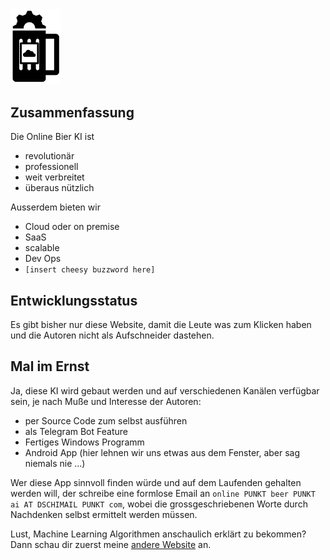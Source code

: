 <img src="BAI.PNG" width="80">

## Zusammenfassung
Die Online Bier KI ist
* revolutionär
* professionell
* weit verbreitet
* überaus nützlich

Ausserdem bieten wir
* Cloud oder on premise
* SaaS
* scalable
* Dev Ops
* `[insert cheesy buzzword here]`


## Entwicklungsstatus
Es gibt bisher nur diese Website, damit die Leute was zum Klicken haben und die Autoren nicht als Aufschneider dastehen.


## Mal im Ernst
Ja, diese KI wird gebaut werden und auf verschiedenen Kanälen verfügbar sein, je nach Muße und Interesse der Autoren:
* per Source Code zum selbst ausführen
* als Telegram Bot Feature
* Fertiges Windows Programm
* Android App (hier lehnen wir uns etwas aus dem Fenster, aber sag niemals nie ...)

Wer diese App sinnvoll finden würde und auf dem Laufenden gehalten werden will, der schreibe eine formlose Email an `online PUNKT beer PUNKT ai AT DSCHIMAIL PUNKT com`, wobei die grossgeschriebenen Worte durch Nachdenken selbst ermittelt werden müssen.

Lust, Machine Learning Algorithmen anschaulich erklärt zu bekommen? Dann schau dir zuerst meine [andere Website](https://andb0t.github.io/MLlab/) an.
